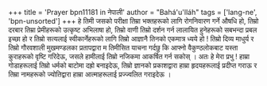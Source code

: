 +++
title = 'Prayer bpn11181 in नेपाली'
author = "Bahá'u'lláh"
tags = ['lang-ne', 'bpn-unsorted']
+++
हे तिमी जसको परीक्षा तिम्रा भक्तहरूको लागि रोगनिवारण गर्ने औषधि हो, तिम्रो दरबार तिम्रा प्रेमीहरूको उत्कृष्ट अभिलाषा हो, तिम्रो वाणी तिम्रो दर्शन गर्न लालायित हुनेहरूको सबभन्दा प्रबल इच्छा हो र तिम्रो सत्यलाई स्वीकार्नेहरूको लागि तिम्रो आज्ञानै तिनको एकमात्र ध्यये हो ! तिम्रो दिव्य माधुर्य र तिम्रो गौरवशाली मुखमण्डलका प्रतापद्वारा म तिमीसित याचना गर्दछु कि आफ्नो वैकुण्ठलोकबाट यस्ता कुराहरूको वृष्टि गरिदेऊ, जसले हामीलाई तिम्रो नजिकमा आकर्षित गर्न सकोस् । अतः हे मेरा प्रभु ! हाम्रा गोडाहरूलाई तिम्रो धर्मको बाटोमा दह्रो बनाइदेऊ, तिम्रो ज्ञानको प्रकाशद्वारा हाम्रा हृदयहरूलाई प्रदीप्त गराऊ र तिम्रा नामहरूको ज्योतिद्वारा हाम्रा आत्माहरूलाई प्रज्ज्वलित गराइदेऊ ।

